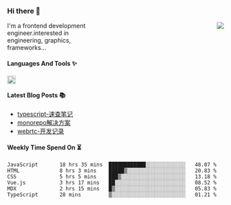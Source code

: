 <!--
**zhaohuanyuu/zhaohuanyuu** is a ✨ _special_ ✨ repository because its `README.md` (this file) appears on your GitHub profile.
-->

### Hi there 👋

<picture>
  <source media="(prefers-color-scheme: dark)" srcset="https://github-readme-stats.vercel.app/api?username=zhaohuanyuu&count_private=true&show_icons=true&theme=city_lights&hide_title=true">
  <img align="right" src="https://github-readme-stats.vercel.app/api?username=zhaohuanyuu&count_private=true&show_icons=true&hide_title=true">
</picture>

<p align="left" style="width:40%">I'm a frontend development engineer.interested in engineering, graphics, frameworks...</p>

#### Languages And Tools ✨

<img align="left" height="20" src="https://skillicons.dev/icons?i=js,ts,nodejs,react,vue,gatsby,materialui,graphql,nestjs,electron,flutter" />

</br>

#### Latest Blog Posts 📚
<!-- BLOG-POST-LIST:START -->
- [typescript-速查笔记](https://zhy.gatsbyjs.io/blog/ts-note)
- [monorepo解决方案](https://zhy.gatsbyjs.io/blog/monorepos)
- [webrtc-开发记录](https://zhy.gatsbyjs.io/blog/webrtc-note)
<!-- BLOG-POST-LIST:END -->

#### Weekly Time Spend On ⏳
<!--START_SECTION:waka-->

```text
JavaScript       18 hrs 35 mins  ████████████░░░░░░░░░░░░░   48.07 %
HTML             8 hrs 3 mins    █████▒░░░░░░░░░░░░░░░░░░░   20.83 %
CSS              5 hrs 5 mins    ███▒░░░░░░░░░░░░░░░░░░░░░   13.18 %
Vue.js           3 hrs 17 mins   ██░░░░░░░░░░░░░░░░░░░░░░░   08.52 %
MDX              2 hrs 15 mins   █▒░░░░░░░░░░░░░░░░░░░░░░░   05.83 %
TypeScript       28 mins         ▒░░░░░░░░░░░░░░░░░░░░░░░░   01.21 %
```

<!--END_SECTION:waka-->
